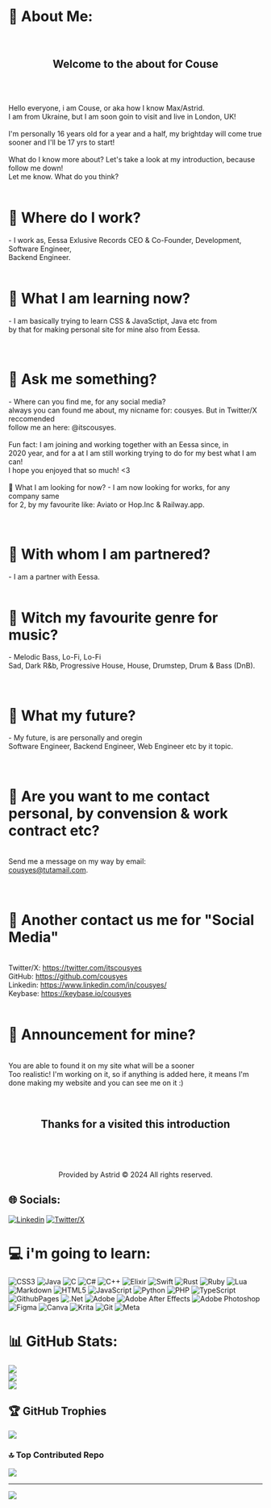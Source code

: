   
# 💫 About Me:
                                             
<br>                                                                                    <h2 style="text-align: center">Welcome to the about for Couse</h2>  </br> 

<br> Hello everyone, i am Couse, or aka how I know Max/Astrid. <br> I am from Ukraine, but I am soon goin to visit and live in London, UK! <br> <br> I'm personally 16 years old for a year and a half, my brightday will come true sooner and I'll be 17 yrs to start! <br> <br> What do I know more about? Let's take a look at my introduction, because follow me down! <br> Let me know. What do you think?  <br> <br> <h1> 🔭 Where do I work? </h1> - I work as, Eessa Exlusive Records CEO & Co-Founder, Development, Software Engineer,<br> Backend Engineer. <br> <br> <h1> 🌱 What I am learning now? </h1>- I am basically trying to learn CSS & JavaSctipt, Java etc from <br> by that for making personal site for mine also from Eessa. <br> <br> <br> <h1> 💬 Ask me something? </h1>- Where can you find me, for any social media? <br> always you can found me about, my nicname for: cousyes. But in Twitter/X reccomended <br> follow me an here: @itscousyes. <br> <br> Fun fact: I am joining and working together with an Eessa since, in  <br> 2020 year, and for a at I am still working trying to do for my best what I am can!<br>I hope you enjoyed that so much! <3 <br> <br> <h> 👀 What I am looking for now? </h1> - I am now looking for works, for any company same <br> for 2, by my favourite like: Aviato or Hop.Inc & Railway.app.<br> <br> <br> <h1> 🤝 With whom I am partnered? </h1> - I am a partner with Eessa. <br> <br> <h1> 🤘 Witch my favourite genre for music? </h1> - Melodic Bass, Lo-Fi, Lo-Fi<br>Sad, Dark R&b, Progressive House, House, Drumstep, Drum & Bass (DnB).<br> <br> <br> <h1> 🎹 What my future? </h1> - My future, is are personally and oregin <br> Software Engineer, Backend Engineer, Web Engineer etc by it topic. <br> <br> <br> <h1> 📨 Are you want to me contact personal, by convension & work contract etc? </h1> <br> Send me a message on my way by email: <br> cousyes@tutamail.com.<br> <br> <br> <h1>🔗 Another contact us me for "Social Media" </h1> <br> Twitter/X: https://twitter.com/itscousyes <br> GitHub: https://github.com/cousyes <br> Linkedin: https://www.linkedin.com/in/cousyes/ <br> Keybase: https://keybase.io/cousyes <br ><br> <h1>📢 Announcement for mine? </h1> <br> You are able to found it on my site what will be a sooner <br> Too realistic! I'm working on it, so if anything is added here, it means I'm done making my website and you can see me on it :) <br>             

 <br>                                                                              <h2 style="text-align: center">Thanks for a visited this introduction</h2> </br> 
                                                                                           
 <br>                                                                             <p style="text-align: center">Provided by Astrid ©️ 2024 All rights reserved.</p>


## 🌐 Socials:
[![Linkedin](https://img.shields.io/badge/LinkedIn-%230077B5.svg?logo=linkedin&logoColor=white)](https://www.linkedin.com/in/cousyes/) [![Twitter/X](https://img.shields.io/badge/X-black.svg?logo=X&logoColor=white)](https://twitter.com/itscousyes) 

# 💻 i'm going to learn:
![CSS3](https://img.shields.io/badge/css3-%231572B6.svg?style=flat-square&logo=css3&logoColor=white) ![Java](https://img.shields.io/badge/java-%23ED8B00.svg?style=flat-square&logo=openjdk&logoColor=white) ![C](https://img.shields.io/badge/c-%2300599C.svg?style=flat-square&logo=c&logoColor=white) ![C#](https://img.shields.io/badge/c%23-%23239120.svg?style=flat-square&logo=csharp&logoColor=white) ![C++](https://img.shields.io/badge/c++-%2300599C.svg?style=flat-square&logo=c%2B%2B&logoColor=white) ![Elixir](https://img.shields.io/badge/elixir-%234B275F.svg?style=flat-square&logo=elixir&logoColor=white) ![Swift](https://img.shields.io/badge/swift-F54A2A?style=flat-square&logo=swift&logoColor=white) ![Rust](https://img.shields.io/badge/rust-%23000000.svg?style=flat-square&logo=rust&logoColor=white) ![Ruby](https://img.shields.io/badge/ruby-%23CC342D.svg?style=flat-square&logo=ruby&logoColor=white) ![Lua](https://img.shields.io/badge/lua-%232C2D72.svg?style=flat-square&logo=lua&logoColor=white) ![Markdown](https://img.shields.io/badge/markdown-%23000000.svg?style=flat-square&logo=markdown&logoColor=white) ![HTML5](https://img.shields.io/badge/html5-%23E34F26.svg?style=flat-square&logo=html5&logoColor=white) ![JavaScript](https://img.shields.io/badge/javascript-%23323330.svg?style=flat-square&logo=javascript&logoColor=%23F7DF1E) ![Python](https://img.shields.io/badge/python-3670A0?style=flat-square&logo=python&logoColor=ffdd54) ![PHP](https://img.shields.io/badge/php-%23777BB4.svg?style=flat-square&logo=php&logoColor=white) ![TypeScript](https://img.shields.io/badge/typescript-%23007ACC.svg?style=flat-square&logo=typescript&logoColor=white) ![GithubPages](https://img.shields.io/badge/github%20pages-121013?style=flat-square&logo=github&logoColor=white) ![.Net](https://img.shields.io/badge/.NET-5C2D91?style=flat-square&logo=.net&logoColor=white) ![Adobe](https://img.shields.io/badge/adobe-%23FF0000.svg?style=flat-square&logo=adobe&logoColor=white) ![Adobe After Effects](https://img.shields.io/badge/Adobe%20After%20Effects-9999FF.svg?style=flat-square&logo=Adobe%20After%20Effects&logoColor=white) ![Adobe Photoshop](https://img.shields.io/badge/adobe%20photoshop-%2331A8FF.svg?style=flat-square&logo=adobe%20photoshop&logoColor=white) ![Figma](https://img.shields.io/badge/figma-%23F24E1E.svg?style=flat-square&logo=figma&logoColor=white) ![Canva](https://img.shields.io/badge/Canva-%2300C4CC.svg?style=flat-square&logo=Canva&logoColor=white) ![Krita](https://img.shields.io/badge/Krita-203759?style=flat-square&logo=krita&logoColor=EEF37B) ![Git](https://img.shields.io/badge/git-%23F05033.svg?style=flat-square&logo=git&logoColor=white) ![Meta](https://img.shields.io/badge/Meta-%230467DF.svg?style=flat-square&logo=Meta&logoColor=white)
# 📊 GitHub Stats:
![](https://github-readme-stats.vercel.app/api?username=cousyes&theme=dark&hide_border=false&include_all_commits=true&count_private=true)<br/>
![](https://github-readme-streak-stats.herokuapp.com/?user=cousyes&theme=dark&hide_border=false)<br/>
![](https://github-readme-stats.vercel.app/api/top-langs/?username=cousyes&theme=dark&hide_border=false&include_all_commits=true&count_private=true&layout=compact)

## 🏆 GitHub Trophies
![](https://github-profile-trophy.vercel.app/?username=cousyes&theme=radical&no-frame=false&no-bg=false&margin-w=4)

### 🔝 Top Contributed Repo
![](https://github-contributor-stats.vercel.app/api?username=cousyes&limit=5&theme=merko&combine_all_yearly_contributions=true)

---
[![](https://visitcount.itsvg.in/api?id=cousyes&icon=0&color=6)](https://visitcount.itsvg.in)

<!-- Proudly created with GPRM ( https://gprm.itsvg.in ) -->
